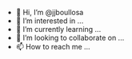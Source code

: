 - 👋 Hi, I’m @jjboullosa
- 👀 I’m interested in ...
- 🌱 I’m currently learning ...
- 💞️ I’m looking to collaborate on ...
- 📫 How to reach me ...

<!---
jjboullosa/jjboullosa is a ✨ special ✨ repository because its `README.md` (this file) appears on your GitHub profile.
You can click the Preview link to take a look at your changes.
--->
